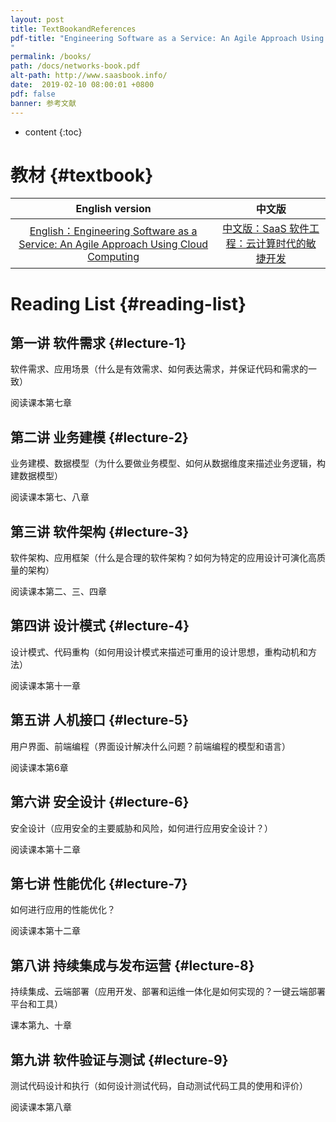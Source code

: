 ```yaml
---
layout: post
title: TextBookandReferences
pdf-title: "Engineering Software as a Service: An Agile Approach Using Cloud Computing
"
permalink: /books/
path: /docs/networks-book.pdf
alt-path: http://www.saasbook.info/
date:  2019-02-10 08:00:01 +0800
pdf: false
banner: 参考文献
---
```


* content
{:toc}

教材 {#textbook}
================

English version | 中文版
:--------------:|:-----:
[English：Engineering Software as a Service: An Agile Approach Using Cloud Computing]( http://www.saasbook.info/) | [中文版：SaaS 软件工程：云计算时代的敏捷开发](http://www.saasbook.info/translations/cn)



Reading List   {#reading-list}
================================

第一讲  软件需求 {#lecture-1}
---------------------------------
软件需求、应用场景（什么是有效需求、如何表达需求，并保证代码和需求的一致）

阅读课本第七章


第二讲 业务建模 {#lecture-2}
---------------------------------------------
业务建模、数据模型（为什么要做业务模型、如何从数据维度来描述业务逻辑，构建数据模型）

阅读课本第七、八章

第三讲 软件架构 {#lecture-3}
--------------------------------------
软件架构、应用框架（什么是合理的软件架构？如何为特定的应用设计可演化高质量的架构）

阅读课本第二、三、四章

第四讲 设计模式 {#lecture-4}
--------------------------------------
设计模式、代码重构（如何用设计模式来描述可重用的设计思想，重构动机和方法）

阅读课本第十一章

第五讲 人机接口 {#lecture-5}
----------------------------------------------------
用户界面、前端编程（界面设计解决什么问题？前端编程的模型和语言）

阅读课本第6章

第六讲 安全设计 {#lecture-6}
---------------------------------------------
安全设计（应用安全的主要威胁和风险，如何进行应用安全设计？）

阅读课本第十二章

第七讲 性能优化 {#lecture-7}
---------------------------------------------
如何进行应用的性能优化？

阅读课本第十二章

第八讲 持续集成与发布运营 {#lecture-8}
------------------------------------------------------
持续集成、云端部署（应用开发、部署和运维一体化是如何实现的？一键云端部署平台和工具）

课本第九、十章

第九讲 软件验证与测试 {#lecture-9}
-----------------------------------------
测试代码设计和执行（如何设计测试代码，自动测试代码工具的使用和评价）

阅读课本第八章
